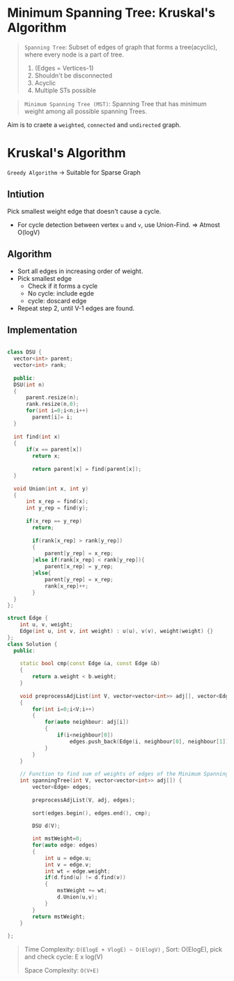 # Minimum Spanning Tree: Kruskal's Algorithm

> `Spanning Tree`: Subset of edges of graph that forms a tree(acyclic), where every node is a part of tree. 
> 
> 1. (Edges = Vertices-1)
> 2. Shouldn't be disconnected
> 3. Acyclic
> 4. Multiple STs possible

> `Minimum Spanning Tree (MST)`: Spanning Tree that has minimum weight among all possible spanning Trees.


Aim is to craete a `weighted`, `connected` and `undirected` graph.



# Kruskal's Algorithm
`Greedy Algorithm` -> Suitable for Sparse Graph


## Intiution

Pick smallest weight edge that doesn't cause a cycle.

 - For cycle detection between vertex `u` and `v`, use Union-Find. => Atmost O(logV)


## Algorithm

- Sort all edges in increasing order of weight. 
- Pick smallest edge
  - Check if it forms a cycle
  - No cycle: include egde
  - cycle: doscard edge
- Repeat step 2, until V-1 edges are found. 

## Implementation

```cpp

class DSU {
  vector<int> parent;
  vector<int> rank;
  
  public: 
  DSU(int n)
  {
      parent.resize(n);
      rank.resize(n,0);
      for(int i=0;i<n;i++)
        parent[i]= i;
  }
  
  int find(int x)
  {
      if(x == parent[x])
        return x;
        
        return parent[x] = find(parent[x]);
  }
  
  void Union(int x, int y)
  {
      int x_rep = find(x);
      int y_rep = find(y);
      
      if(x_rep == y_rep)
        return;
        
        if(rank[x_rep] > rank[y_rep])
        {
            parent[y_rep] = x_rep;
        }else if(rank[x_rep] < rank[y_rep]){
            parent[x_rep] = y_rep;
        }else{
            parent[y_rep] = x_rep;
            rank[x_rep]++;
        }
  }
};

struct Edge {
    int u, v, weight;
    Edge(int u, int v, int weight) : u(u), v(v), weight(weight) {}
};
class Solution {
  public:
  
    static bool cmp(const Edge &a, const Edge &b)
    {
        return a.weight < b.weight;
    }
    
    void preprocessAdjList(int V, vector<vector<int>> adj[], vector<Edge> &edges)
    {
        for(int i=0;i<V;i++)
        {
            for(auto neighbour: adj[i])
            {
                if(i<neighbour[0])
                    edges.push_back(Edge(i, neighbour[0], neighbour[1]));
            }
        }
    }
  
    // Function to find sum of weights of edges of the Minimum Spanning Tree.
    int spanningTree(int V, vector<vector<int>> adj[]) {
        vector<Edge> edges;
        
        preprocessAdjList(V, adj, edges);
        
        sort(edges.begin(), edges.end(), cmp);
        
        DSU d(V);

        int mstWeight=0;
        for(auto edge: edges)
        {
            int u = edge.u;
            int v = edge.v;
            int wt = edge.weight;
            if(d.find(u) != d.find(v))
            {
                mstWeight += wt;
                d.Union(u,v);
            }
        }
        return mstWeight;
    }
    
};

```

> Time Complexity: `O(ElogE + VlogE) ~ O(ElogV)` , Sort: O(ElogE), pick and check cycle: E x log(V)
>
> Space Complexity: `O(V+E)` 